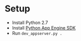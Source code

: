 # Setup

- Install Python 2.7
- Install [Python App Engine SDK](https://developers.google.com/appengine/downloads#Google_App_Engine_SDK_for_Python)
- Run `dev_appserver.py .`
